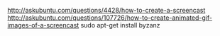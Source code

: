 http://askubuntu.com/questions/4428/how-to-create-a-screencast
http://askubuntu.com/questions/107726/how-to-create-animated-gif-images-of-a-screencast
sudo apt-get install byzanz
